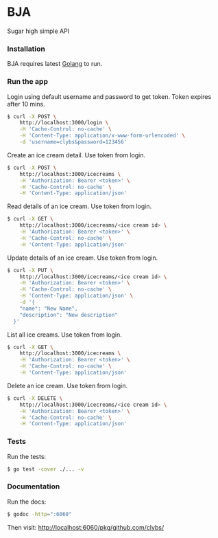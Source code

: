 # BJA
Sugar high simple API

### Installation

BJA requires latest [Golang](https://golang.org/doc/install) to run.

### Run the app
Login using default username and password to get token.
Token expires after 10 mins.

```sh
$ curl -X POST \
    http://localhost:3000/login \
    -H 'Cache-Control: no-cache' \
    -H 'Content-Type: application/x-www-form-urlencoded' \
    -d 'username=clybs&password=123456'
```

Create an ice cream detail. Use token from login.
```sh
$ curl -X POST \
    http://localhost:3000/icecreams \
    -H 'Authorization: Bearer <token>' \
    -H 'Cache-Control: no-cache' \
    -H 'Content-Type: application/json' 
```

Read details of an ice cream. Use token from login.
```sh
$ curl -X GET \
    http://localhost:3000/icecreams/<ice cream id> \
    -H 'Authorization: Bearer <token>' \
    -H 'Cache-Control: no-cache' \
    -H 'Content-Type: application/json'
```

Update details of an ice cream. Use token from login.
```sh
$ curl -X PUT \
    http://localhost:3000/icecreams/<ice cream id> \
    -H 'Authorization: Bearer <token>' \
    -H 'Cache-Control: no-cache' \
    -H 'Content-Type: application/json' \
    -d '{
    "name": "New Name",
    "description": "New description"
  }'
```

List all ice creams. Use token from login.
```sh
$ curl -X GET \
    http://localhost:3000/icecreams \
    -H 'Authorization: Bearer <token>' \
    -H 'Cache-Control: no-cache' \
    -H 'Content-Type: application/json'
```

Delete an ice cream. Use token from login.
```sh
$ curl -X DELETE \
    http://localhost:3000/icecreams/<ice cream id> \
    -H 'Authorization: Bearer <token>' \
    -H 'Cache-Control: no-cache' \
    -H 'Content-Type: application/json' 
```

### Tests
Run the tests:
```sh
$ go test -cover ./... -v
```
### Documentation
Run the docs:
```sh
$ godoc -http=":6060"
```
Then visit: [http://localhost:6060/pkg/github.com/clybs/](http://localhost:6060/pkg/github.com/clybs/)